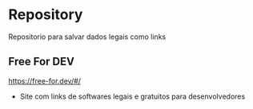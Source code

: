 # Repository
Repositorio para salvar dados legais como links 

## Free For DEV
https://free-for.dev/#/
* Site com links de softwares legais e gratuitos para desenvolvedores

